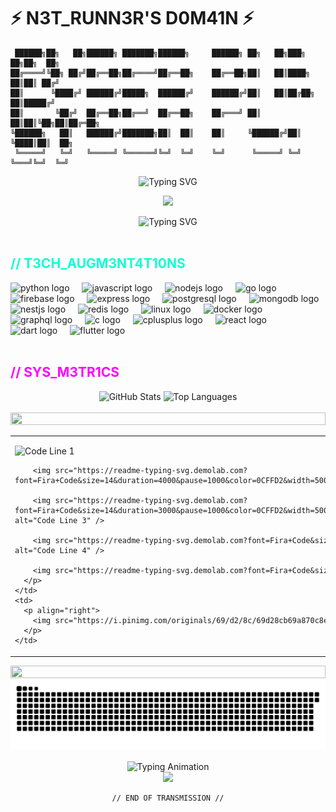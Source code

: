 # ⚡ N3T_RUNN3R'S D0M41N ⚡

```ascii
 ██████╗██╗   ██╗██████╗ ███████╗██████╗     ██████╗ ██╗   ██╗███╗   ██╗██╗  ██╗
██╔════╝╚██╗ ██╔╝██╔══██╗██╔════╝██╔══██╗    ██╔══██╗██║   ██║████╗  ██║██║ ██╔╝
██║      ╚████╔╝ ██████╔╝█████╗  ██████╔╝    ██████╔╝██║   ██║██╔██╗ ██║█████╔╝ 
██║       ╚██╔╝  ██╔══██╗██╔══╝  ██╔══██╗    ██╔═══╝ ██║   ██║██║╚██╗██║██╔═██╗ 
╚██████╗   ██║   ██████╔╝███████╗██║  ██║    ██║     ╚██████╔╝██║ ╚████║██║  ██╗
 ╚═════╝   ╚═╝   ╚═════╝ ╚══════╝╚═╝  ╚═╝    ╚═╝      ╚═════╝ ╚═╝  ╚═══╝╚═╝  ╚═╝
```

<div align="center">
  <img src="https://readme-typing-svg.demolab.com?font=Fira+Code&weight=700&size=22&duration=3000&pause=1000&color=00FFFF&center=true&vCenter=true&width=600&lines=SYSTEM+BREACH+DETECTED;NEURAL+INTERFACE+ONLINE;ACCESSING+MAINFRAME...;IDENTITY+VERIFIED%3A+ROMEO+NEWO;WELCOME+TO+THE+GRID" alt="Typing SVG" />
</div>

<p align="center">
  <img src="https://i.imgur.com/x1KbuCq.gif" width="500">
</p>

<div align="center">
  <img src="https://readme-typing-svg.demolab.com?font=monospace&size=17&duration=3000&pause=1000&color=0CFFD2&center=true&vCenter=true&width=800&lines=%E2%94%8C%E2%94%80%E2%94%80(user%40romeo)-[~];%E2%94%94%E2%94%80%24+INIT+SEQUENCE+COMPLETE;%E2%94%94%E2%94%80%24+%F0%9F%92%BE+FULL-SPECTRUM+NETRUNNER+%26+CODE+ARCHITECT;%E2%94%94%E2%94%80%24+ACCESSING+NEURAL+DATABASE..." alt="Typing SVG" />
</div>

<br>

## <span style="color:#0CFFD2">// T3CH_AUGM3NT4T10NS</span>

<div align="left">
  <img src="https://cdn.jsdelivr.net/gh/devicons/devicon/icons/python/python-original.svg" height="40" alt="python logo" />
  <img width="12" />
  <img src="https://cdn.jsdelivr.net/gh/devicons/devicon/icons/javascript/javascript-original.svg" height="40" alt="javascript logo" />
  <img width="12" />
  <img src="https://cdn.jsdelivr.net/gh/devicons/devicon/icons/nodejs/nodejs-original.svg" height="40" alt="nodejs logo" />
  <img width="12" />
  <img src="https://cdn.jsdelivr.net/gh/devicons/devicon/icons/go/go-original-wordmark.svg" height="40" alt="go logo" />
  <img width="12" />
  <img src="https://cdn.jsdelivr.net/gh/devicons/devicon/icons/firebase/firebase-plain-wordmark.svg" height="40" alt="firebase logo" />
  <img width="12" />
  <img src="https://cdn.jsdelivr.net/gh/devicons/devicon/icons/express/express-original.svg" height="40" alt="express logo" />
  <img width="12" />
  <img src="https://cdn.jsdelivr.net/gh/devicons/devicon/icons/postgresql/postgresql-original.svg" height="40" alt="postgresql logo" />
  <img width="12" />
  <img src="https://cdn.jsdelivr.net/gh/devicons/devicon/icons/mongodb/mongodb-original.svg" height="40" alt="mongodb logo" />
  <img src="https://cdn.jsdelivr.net/gh/devicons/devicon/icons/nestjs/nestjs-original.svg" height="40" alt="nestjs logo" />
  <img width="12" />
  <img src="https://cdn.jsdelivr.net/gh/devicons/devicon/icons/redis/redis-original.svg" height="40" alt="redis logo" />
  <img width="12" />
  <img src="https://cdn.jsdelivr.net/gh/devicons/devicon/icons/linux/linux-original.svg" height="40" alt="linux logo" />
  <img width="12" />
  <img src="https://cdn.jsdelivr.net/gh/devicons/devicon/icons/docker/docker-original.svg" height="40" alt="docker logo" />
  <img width="12" />
  <img src="https://cdn.jsdelivr.net/gh/devicons/devicon/icons/graphql/graphql-plain.svg" height="40" alt="graphql logo" />
  <img width="12" />
  <img src="https://cdn.jsdelivr.net/gh/devicons/devicon/icons/c/c-original.svg" height="40" alt="c logo" />
  <img width="12" />
  <img src="https://cdn.jsdelivr.net/gh/devicons/devicon/icons/cplusplus/cplusplus-original.svg" height="40" alt="cplusplus logo" />
  <img width="12" />
  <img src="https://cdn.jsdelivr.net/gh/devicons/devicon/icons/react/react-original.svg" height="40" alt="react logo" />
  <img width="12" />
  <img src="https://cdn.jsdelivr.net/gh/devicons/devicon/icons/dart/dart-original.svg" height="40" alt="dart logo" />
  <img width="12" />
  <img src="https://cdn.jsdelivr.net/gh/devicons/devicon/icons/flutter/flutter-original.svg" height="40" alt="flutter logo" />
</div>

<br>

## <span style="color:#FF00FF">// SYS_M3TR1CS</span>

<div align="center">
  <img src="https://github-readme-stats.vercel.app/api?username=Romeo509&show_icons=true&theme=synthwave&border_color=00FFFF&bg_color=0D1117&title_color=00FFFF&icon_color=FF00FF&text_color=0CFFD2" alt="GitHub Stats" />
  
  <img src="https://github-readme-stats.vercel.app/api/top-langs/?username=Romeo509&layout=compact&theme=synthwave&border_color=00FFFF&bg_color=0D1117&title_color=00FFFF&text_color=0CFFD2" alt="Top Languages" />
</div>

<br>

<div align="center">
  <img src="https://i.imgur.com/dBaSKWF.gif" height="20" width="100%">
</div>

<table>
  <tr>
    <td>
      <p align="left">
        <img src="https://readme-typing-svg.demolab.com?font=Fira+Code&size=14&duration=1500&pause=1000&color=0CFFD2&width=500&lines=import+neural.net+as+nn%0Afrom+cyber.core+import+NetRunner" alt="Code Line 1" />
        
        <img src="https://readme-typing-svg.demolab.com?font=Fira+Code&size=14&duration=4000&pause=1000&color=0CFFD2&width=500&lines=class+CyberDeck(nn.Module)%3A%0A++++def+__init__(self%2C+neural_capacity%3D9000)%3A%0A++++++++self.capacity+%3D+neural_capacity" alt="Code Line 2" />
        
        <img src="https://readme-typing-svg.demolab.com?font=Fira+Code&size=14&duration=3000&pause=1000&color=0CFFD2&width=500&lines=++++def+hack_mainframe(self%2C+target)%3A%0A++++++++print(f%22Breaching+%7Btarget%7D+security...%22)%0A++++++++return+%7B%22status%22%3A+%22ACCESS_GRANTED%22%7D" alt="Code Line 3" />
        
        <img src="https://readme-typing-svg.demolab.com?font=Fira+Code&size=14&duration=2000&pause=1000&color=0CFFD2&width=500&lines=++++def+deploy_ice_breaker(self%2C+firewall_level)%3A%0A++++++++return+self.capacity+%3E+firewall_level" alt="Code Line 4" />
        
        <img src="https://readme-typing-svg.demolab.com?font=Fira+Code&size=14&duration=1000&pause=1000&color=0CFFD2&width=500&lines=runner+%3D+NetRunner(deck%3DCyberDeck())%0Arunner.jack_in()" alt="Code Line 5" />
      </p>
    </td>
    <td>
      <p align="right">
        <img src="https://i.pinimg.com/originals/69/d2/8c/69d28cb69a870c8ebee0149f7d9fd7a5.gif" width="300px"/>
      </p>
    </td>
  </tr>
</table>

<div align="center">
  <img src="https://i.imgur.com/dBaSKWF.gif" height="20" width="100%">
</div>

<div align="center">
  <img src="https://github.com/Romeo509/Romeo509/blob/output/snake.svg" alt="Snake animation" />
</div>

<br>

<div align="center">
  <img src="https://readme-typing-svg.herokuapp.com?font=Fira+Code&size=24&duration=3000&pause=1000&color=FF00FF&width=500&lines=⚡+HACK+THE+PLANET+⚡;⚡+DECRYPT+THE+FUTURE+⚡;⚡+NEURAL+OVERRIDE+ACTIVE+⚡&repeat=true&center=true" alt="Typing Animation" />
</div>

<div align="center">
  <img src="https://i.imgur.com/x1KbuCq.gif" width="500">
</div>

<div align="center">
  <pre><code>// END OF TRANSMISSION //</code></pre>
</div>
